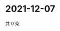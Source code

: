 # 2021-12-07

共 0 条

<!-- BEGIN WEIBO -->
<!-- 最后更新时间 Tue Dec 07 2021 11:12:43 GMT+0800 (China Standard Time) -->

<!-- END WEIBO -->
